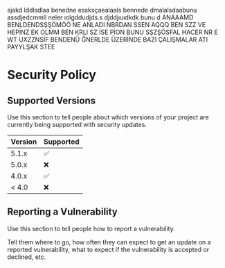 sjakd 
lddlsdlaa
 benedne essksçaealaals
 bennede dmalalsdaabunu assdjedcmmll
 neler ıolgddudjds.s
 djddjıuıdkdk
 bunu d ANAAAMD
 BENLDENDSŞŞÖMÖÖ
NE  ANLADI NBRDAN SSEN AQQQ
BEN SZZ VE HEPİNZ EK 
OLMM BEN KRLI 
 SZ İSE PİON 
 BUNU SŞZŞÖSFAL
 HACER NR E
 WT UXZZNSİF
 BENDENÜ
 ĞNERLDE
 ÜZERİNDE BAZI ÇALIŞMALAR ATI PAYYLŞAK STEE 
 # Security Policy

## Supported Versions

Use this section to tell people about which versions of your project are
currently being supported with security updates.

| Version | Supported          |
| ------- | ------------------ |
| 5.1.x   | :white_check_mark: |
| 5.0.x   | :x:                |
| 4.0.x   | :white_check_mark: |
| < 4.0   | :x:                |

## Reporting a Vulnerability

Use this section to tell people how to report a vulnerability.

Tell them where to go, how often they can expect to get an update on a
reported vulnerability, what to expect if the vulnerability is accepted or
declined, etc.
